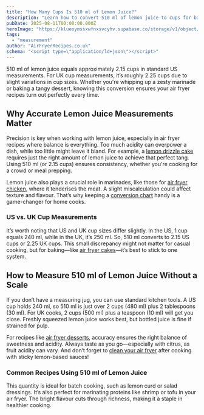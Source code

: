 ```yaml
---
title: "How Many Cups Is 510 ml of Lemon Juice?"
description: "Learn how to convert 510 ml of lemon juice to cups for baking and cooking. Perfect for air fryer recipes and precise measurements."
pubDate: 2025-08-11T00:00:00.000Z
heroImage: "https://klueoymssxwfnxsvcyhv.supabase.co/storage/v1/object/public/md/how-many-cups-is-510-ml-of-lemon-juice-7c1d78a0.webp"
tags:
  - "measurement"
author: "AirFryerRecipes.co.uk"
schema: "<script type=\"application/ld+json\"></script>"
---
```


<p>510 ml of lemon juice equals approximately 2.15 cups in standard US measurements. For UK cup measurements, it’s roughly 2.25 cups due to slight variations in cup sizes. Whether you're whipping up a zesty marinade or baking a tangy dessert, knowing this conversion ensures your air fryer recipes turn out perfectly every time.</p>

<h2>Why Accurate Lemon Juice Measurements Matter</h2>  
<p>Precision is key when working with lemon juice, especially in air fryer recipes where balance is everything. Too much acidity can overpower a dish, while too little might leave it bland. For example, a <a href=https://www.airfryerrecipe.co.uk/recipes>lemon drizzle cake</a> requires just the right amount of lemon juice to achieve that perfect tang. Using 510 ml (or 2.15 cups) ensures consistency, whether you're cooking for a crowd or meal prepping.</p>  

<p>Lemon juice also plays a crucial role in marinades, like those for <a href=https://www.airfryerrecipe.co.uk/recipe-category/chicken>air fryer chicken</a>, where it tenderises the meat. A slight miscalculation could affect texture and flavour. That’s why keeping a <a href=https://www.airfryerrecipe.co.uk/air-fryer-conversion-chart>conversion chart</a> handy is a game-changer for home cooks.</p>  

<h3>US vs. UK Cup Measurements</h3>  
<p>It’s worth noting that US and UK cup sizes differ slightly. In the US, 1 cup equals 240 ml, while in the UK, it’s 250 ml. So, 510 ml converts to 2.15 US cups or 2.25 UK cups. This small discrepancy might not matter for casual cooking, but for baking—like <a href=https://www.airfryerrecipe.co.uk/recipe-category/cakes>air fryer cakes</a>—it’s best to stick to one system.</p>  

<h2>How to Measure 510 ml of Lemon Juice Without a Scale</h2>  
<p>If you don’t have a measuring jug, you can use standard kitchen tools. A US cup holds 240 ml, so 510 ml is just over 2 cups (480 ml) plus 2 tablespoons (30 ml). For UK cooks, 2 cups (500 ml) plus a teaspoon (10 ml) will get you close. Freshly squeezed lemon juice works best, but bottled juice is fine if strained for pulp.</p>  

<p>For recipes like <a href=https://www.airfryerrecipe.co.uk/recipe-category/dessert>air fryer desserts</a>, accuracy ensures the right balance of sweetness and acidity. Always taste as you go—especially with citrus, as fruit acidity can vary. And don’t forget to <a href=https://www.airfryerrecipe.co.uk/air-fryer-cleaner>clean your air fryer</a> after cooking with sticky lemon-based sauces!</p>  

<h3>Common Recipes Using 510 ml of Lemon Juice</h3>  
<p>This quantity is ideal for batch cooking, such as lemon curd or salad dressings. It’s also perfect for marinating proteins like shrimp or tofu in your air fryer. The bright flavour cuts through richness, making it a staple in healthier cooking.</p>